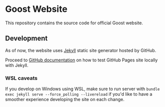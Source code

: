 # Goost Website

This repository contains the source code for official Goost website.

## Development

As of now, the website uses [Jekyll](https://jekyllrb.com/) static site
generator hosted by GitHub.

Proceed to
[GitHub documentation](https://docs.github.com/en/pages/setting-up-a-github-pages-site-with-jekyll/testing-your-github-pages-site-locally-with-jekyll)
on how to test GitHub Pages site locally with Jekyll.

### WSL caveats

If you develop on Windows using WSL, make sure to run server with `bundle exec jekyll serve --force_polling --livereload` if you'd like to have a smoother experience
developing the site on each change.
